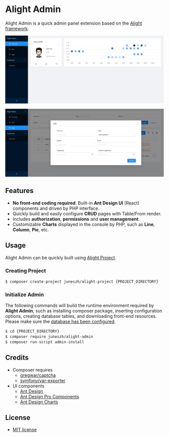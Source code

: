 # Alight Admin
Alight Admin is a quick admin panel extension based on the  [Alight framework](https://github.com/juneszh/alight).

![desktop screenshot](example/image/screenshot_1.png)

![desktop screenshot](example/image/screenshot_2.png)

## Features
* **No front-end coding required**. Built-in **Ant Design UI** (React) components and driven by PHP interface.
* Quickly build and easily configure **CRUD** pages with Table/From render.
* Includes **authorization**, **permissions** and **user management**.
* Customizable **Charts** displayed in the console by PHP, such as **Line**, **Column**, **Pie**, etc.

## Usage
Alight Admin can be quickly built using [Alight Project](https://github.com/juneszh/alight-project).
### Creating Project
```bash
$ composer create-project juneszh/alight-project {PROJECT_DIRECTORY} 
```

### Initialize Admin
The following commands will build the runtime environment required by **Alight Admin**, such as installing composer package, inserting configuration options, creating database tables, and downloading front-end resources. Please make sure the [database has been configured](https://github.com/juneszh/alight#database).
```bash
$ cd {PROJECT_DIRECTORY} 
$ composer require juneszh/alight-admin
$ composer run-script admin-install
```

## Credits
* Composer requires
    * [gregwar/captcha](https://github.com/Gregwar/Captcha)
    * [symfony/var-exporter](https://github.com/symfony/var-exporter)
* UI components
    * [Ant Design](https://ant.design/)
    * [Ant Design Pro Components](https://procomponents.ant.design/)
    * [Ant Design Charts](https://charts.ant.design/en)

## License
* [MIT license](./LICENSE)